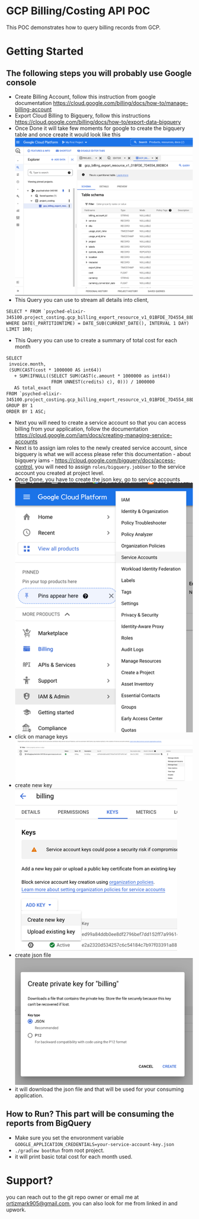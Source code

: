 # GCP Billing/Costing API POC
This POC demonstrates how to query billing records from GCP.

# Getting Started

## The following steps you will probably use Google console 
- Create Billing Account, follow this instruction from google documentation https://cloud.google.com/billing/docs/how-to/manage-billing-account
- Export Cloud Billing to Bigquery, follow this instructions https://cloud.google.com/billing/docs/how-to/export-data-bigquery
- Once Done it will take few moments for google to create the bigquery table and once create it would look like this
![img.png](images/img.png)
- This Query you can use to stream all details into client,
```
SELECT * FROM `psyched-elixir-345100.project_costing.gcp_billing_export_resource_v1_01BFDE_7D4554_88DBC4`
WHERE DATE(_PARTITIONTIME) = DATE_SUB(CURRENT_DATE(), INTERVAL 1 DAY)
LIMIT 100;
```
- This Query you can use to create a summary of total cost for each month
```
SELECT
 invoice.month,
 (SUM(CAST(cost * 1000000 AS int64))
   + SUM(IFNULL((SELECT SUM(CAST(c.amount * 1000000 as int64))
                 FROM UNNEST(credits) c), 0))) / 1000000
   AS total_exact
FROM `psyched-elixir-345100.project_costing.gcp_billing_export_resource_v1_01BFDE_7D4554_88DBC4`
GROUP BY 1
ORDER BY 1 ASC;
```
- Next you will need to create a service account so that you can access billing from your application, follow the documentation
  https://cloud.google.com/iam/docs/creating-managing-service-accounts
- Next is to assign iam roles to the newly created service account, since bigquery is what we will access please refer this documentation - 
  about bigquery iams - https://cloud.google.com/bigquery/docs/access-control, you will need to assign `roles/bigquery.jobUser`
  to the service account you created at project level.
- Once Done, you have to create the json key, go to service accounts<br/>
![img_1.png](images/img_1.png)
- click on manage keys<br/>
![img_2.png](images/img_2.png)
- create new key<br/>
![img_3.png](images/img_3.png)
- create json file<br/>
![img_4.png](images/img_4.png)
- it will download the json file and that will be used for your consuming application.

## How to Run? This part will be consuming the reports from BigQuery
- Make sure you set the envoronment variable `GOOGLE_APPLICATION_CREDENTIALS=your-service-account-key.json`
- `./gradlew bootRun` from root project. 
- it will print basic total cost for each month used. 


# Support?
you can reach out to the git repo owner or email me at ortizmark905@gmail.com, you can also look for me from linked in and upwork.





